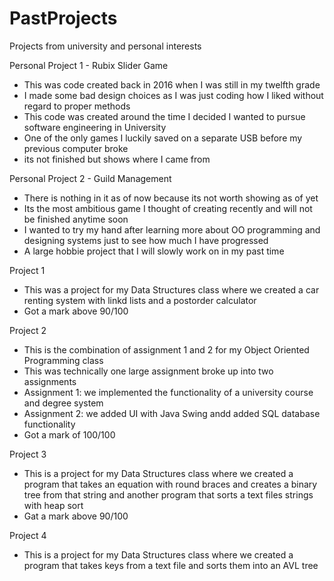 # PastProjects
Projects from university and personal interests

Personal Project 1 - Rubix Slider Game
  - This was code created back in 2016 when I was still in my twelfth grade
  - I made some bad design choices as I was just coding how I liked without regard to proper methods
  - This code was created around the time I decided I wanted to pursue software engineering in University
  - One of the only games I luckily saved on a separate USB before my previous computer broke
  - its not finished but shows where I came from
  
Personal Project 2 - Guild Management
  - There is nothing in it as of now because its not worth showing as of yet
  - Its the most ambitious game I thought of creating recently and will not be finished anytime soon
  - I wanted to try my hand after learning more about OO programming and designing systems just to see how much I have progressed
  - A large hobbie project that I will slowly work on in my past time

Project 1
  - This was a project for my Data Structures class where we created a car renting system with linkd lists and a postorder calculator
  - Got a mark above 90/100
  
Project 2
  - This is the combination of assignment 1 and 2 for my Object Oriented Programming class
  - This was technically one large assignment broke up into two assignments
  - Assignment 1: we implemented the functionality of a university course and degree system
  - Assignment 2: we added UI with Java Swing andd added SQL database functionality
  - Got a mark of 100/100
  
Project 3
  - This is a project for my Data Structures class where we created a program that takes an equation with round braces and creates a binary tree from that string and another program that sorts a text files strings with heap sort
  - Gat a mark above 90/100
  
Project 4
  - This is a project for my Data Structures class where we created a program that takes keys from a text file and sorts them into an AVL tree

